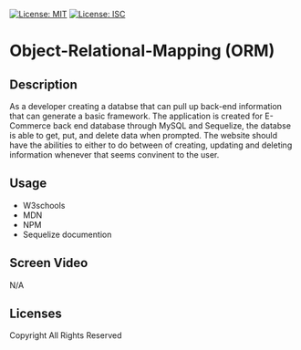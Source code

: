 [![License: MIT](https://img.shields.io/badge/License-MIT-yellow.svg)](https://opensource.org/licenses/MIT)
[![License: ISC](https://img.shields.io/badge/License-ISC-blue.svg)](https://opensource.org/licenses/ISC)

# Object-Relational-Mapping (ORM)

## Description
As a developer creating a databse that can pull up back-end information that can generate a basic framework. The application is created for E-Commerce back end database through MySQL and Sequelize, the databse is able to get, put, and delete data when prompted. The website should have the abilities to either to do between of creating, updating and deleting information whenever that seems convinent to the user.  

## Usage
- W3schools
- MDN
- NPM
- Sequelize documention

## Screen Video
N/A

## Licenses
Copyright All Rights Reserved
